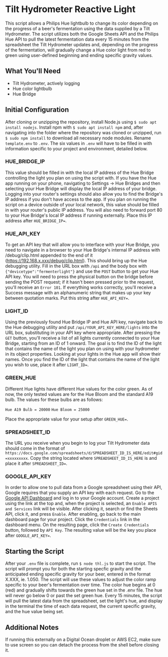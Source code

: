 # Tilt Hydrometer Reactive Light
This script allows a Philips Hue lightbulb to change its color depending on the progress of a beer's fermentation using the data supplied by a Tilt Hydrometer.  The script utilizes both the Google Sheets API and the Philips Hue API to pull the latest fermentation data every 15 minutes from the spreadsheet the Tilt Hydrometer updates and, depending on the progress of the fermentation, will gradually change a Hue color light from red to green using user-defined beginning and ending specific gravity values.

## What You'll Need
- Tilt Hydrometer, actively logging
- Hue color lightbulb
- Hue Bridge

## Initial Configuration
After cloning or unzipping the repository, install Node.js using `$ sudo apt install nodejs`.  Install npm with `$ sudo apt install npm` and, after navigating into the folder where the repository was cloned or unzipped, run `$ sudo npm install` to download all necessary node modules.  Rename `template.env` to `.env`.  The six values in `.env` will have to be filled in with information specific to your project and environment, detailed below.

### HUE_BRIDGE_IP
This value should be filled in with the local IP address of the Hue Bridge controlling the light you plan on using the script with.  If you have the Hue app running on your phone, navigating to Settings -> Hue Bridges and then selecting your Hue Bridge will display the local IP address of your bridge.  Logging into your router's settings should also allow you to find the Bridge's IP address if you don't have access to the app.  If you plan on running the script on a device outside of your local network, this value should be filled in with your router's public IP address.  You will also need to forward port 80 to your Hue Bridge's local IP address if running externally.  Place this IP address after `HUE_BRIDGE_IP=`.

### HUE_API_KEY
To get an API key that will allow you to interface with your Hue Bridge, you need to navigate in a browser to your Hue Bridge's internal IP address with /debug/clip.html appended to the end of it (https://192.168.x.xxx/debug/clip.html).  This should bring up the Hue debugging utility.  Fill in the URL box with `/api` and the body box with `{"devicetype":"fermenterlight"}` and use the `POST` button to get your Hue API key.  You will need to press the physical button on the bridge before sending the POST request;  if it hasn't been pressed prior to the request, you'll receive an `Error 101`.  If everything works correctly, you'll receive a Success message with an alphanumeric string that makes up your key between quotation marks.  Put this string after `HUE_API_KEY=`.

### LIGHT_ID
Using the previously found Hue Bridge IP and Hue API key, navigate back to the Hue debugging utility and put `/api/YOUR_API_KEY_HERE/lights` into the URL box, substituting in your API key where appropriate.  After pressing the `GET` button, you'll receive a list of all lights currently connected to your Hue Bridge, starting from an ID of 1 onward.  The goal is to find the ID of the light that contains the name of the light you plan on using with your hydrometer in its object properties.  Looking at your lights in the Hue app will show their names.  Once you find the ID of the light that contains the name of the light you wish to use, place it after `LIGHT_ID=`.

### GREEN_HUE
Different Hue lights have different Hue values for the color green.  As of now, the only tested values are for the Hue Bloom and the standard A19 bulb. The values for these bulbs are as follows:

`Hue A19 Bulb = 20000`
`Hue Bloom = 25000`

Place the appropriate value for your setup after `GREEN_HUE=`.


### SPREADSHEET_ID
The URL you receive when you begin to log your Tilt Hydrometer data should come in the format of `https://docs.google.com/spreadsheets/d/SPREADSHEET_ID_IS_HERE/edit#gid=xxxxxxxxx`.  Copy the string located where `SPREADSHEET_ID_IS_HERE` is and place it after `SPREADSHEET_ID=`.


### GOOGLE_API_KEY
In order to allow one to pull data from a Google spreadsheet using their API, Google requires that you supply an API key with each request.  Go to the [Google API Dashboard](https://console.developers.google.com/apis/dashboard) and log in to your Google account.  Create a project using the link at the top and, when the project is selected, an `Enable APIS and Services` link will be visible.  After clicking it, search or find the Sheets API, click it, and press `Enable`.  After enabling, go back to the main dashboard page for your project.  Click the `Credentials` link in the dashboard menu. On the resulting page, click the `Create Credentials` button, followed by `API Key`.  The resulting value will be the key you place after `GOOGLE_API_KEY=`.

## Starting the Script
After your `.env` file is complete, run `$ node thl.js` to start the script.  The script will prompt you for both the starting specfic gravity and the anticipated ending specific gravity for your beer, entered in the format X.XXX, ie. 1.050.  The script will use these values to adjust the color ramp specific to your beer's fermentation over time.  The color hue begins at 0 (red) and gradually shifts towards the green hue set in the .env file.  The hue will never go below 0 or past the set green hue.  Every 15 minutes, the script will pull the latest data from the spreadsheet, set the light's hue, and display in the terminal the time of each data request, the current specific gravity, and the hue value being set.

## Additional Notes
If running this externally on a Digital Ocean droplet or AWS EC2, make sure to use screen so you can detach the process from the shell before closing it.
